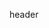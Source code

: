 header

  <div id="header"></div>
  <link rel="stylesheet" href="../css/common/common.css">
  <script type="text/javascript" src="../js/common/common.js"></script>
